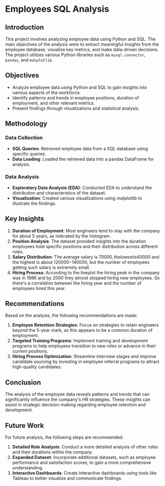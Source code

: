 # Employees SQL Analysis

## Introduction
This project involves analyzing employee data using Python and SQL. The main objectives of the analysis were to extract meaningful insights from the employee database, visualize key metrics, and make data-driven decisions. The project utilizes various Python libraries such as `mysql.connector`, `pandas`, and `matplotlib`.

## Objectives

- Analyze employee data using Python and SQL to gain insights into various aspects of the workforce.
- Identify patterns and trends in employee positions, duration of employment, and other relevant metrics.
- Present findings through visualizations and statistical analysis.

## Methodology

### Data Collection
- **SQL Queries**: Retrieved employee data from a SQL database using specific queries.
- **Data Loading**: Loaded the retrieved data into a pandas DataFrame for analysis.

### Data Analysis
- **Exploratory Data Analysis (EDA)**: Conducted EDA to understand the distribution and characteristics of the dataset.
- **Visualization**: Created various visualizations using matplotlib to illustrate the findings.

## Key Insights

1. **Duration of Employment**: Most engineers tend to stay with the company for about 5 years, as indicated by the histogram.
2. **Position Analysis**: The dataset provided insights into the duration employees hold specific positions and their distribution across different roles.
3. **Salary Distribution**: The average salary is 70000$, the lowest is 40000$ and the highest is about 120000$-140000$, but the number of employees getting such salary is extremely small.
4. **Hiring Process**: According to the lineplot the hiring peak in the company was in 1986 and by 2000 they almost stopped hiring new employees. So there's a correlation between the hiring year and the number of employees hired this year.

## Recommendations

Based on the analysis, the following recommendations are made:
1. **Employee Retention Strategies**: Focus on strategies to retain engineers beyond the 5-year mark, as this appears to be a common duration of employment.
2. **Targeted Training Programs**: Implement training and development programs to help employees transition to new roles or advance in their current positions.
3. **Hiring Process Optimization**: Streamline interview stages and improve candidate sourcing by investing in employee referral programs to attract high-quality candidates.

## Conclusion

The analysis of the employee data reveals patterns and trends that can significantly influence the company's HR strategies. These insights can assist in strategic decision-making regarding employee retention and development.

## Future Work

For future analysis, the following steps are recommended:
1. **Detailed Role Analysis**: Conduct a more detailed analysis of other roles and their durations within the company.
2. **Expanded Dataset**: Incorporate additional datasets, such as employee performance and satisfaction scores, to gain a more comprehensive understanding.
3. **Interactive Dashboards**: Create interactive dashboards using tools like Tableau to better visualize and communicate findings.
